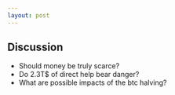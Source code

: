 ```yaml
---
layout: post
---
```


## Discussion


* Should money be truly scarce?
* Do 2.3T$ of direct help bear danger?
* What are possible impacts of the btc halving?
